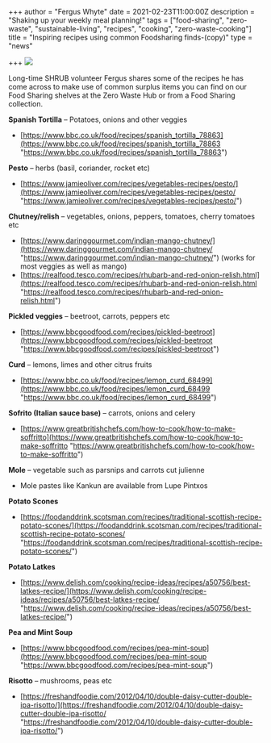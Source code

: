 +++
author = "Fergus Whyte"
date = 2021-02-23T11:00:00Z
description = "Shaking up your weekly meal planning!"
tags = ["food-sharing", "zero-waste", "sustainable-living", "recipes", "cooking", "zero-waste-cooking"]
title = "Inspiring recipes using common Foodsharing finds-(copy)"
type = "news"

+++
![](https://res.cloudinary.com/shrub-co-op/image/upload/v1614080484/shrubcoop.org/media/food_sharing_finds_mbyvwq.jpg)

Long-time SHRUB volunteer Fergus shares some of the recipes he has come across to make use of common surplus items you can find on our Food Sharing shelves at the Zero Waste Hub or from a Food Sharing collection.

**Spanish Tortilla** – Potatoes, onions and other veggies

* [https://www.bbc.co.uk/food/recipes/spanish_tortilla_78863](https://www.bbc.co.uk/food/recipes/spanish_tortilla_78863 "https://www.bbc.co.uk/food/recipes/spanish_tortilla_78863")

**Pesto** – herbs (basil, coriander, rocket etc)

* [https://www.jamieoliver.com/recipes/vegetables-recipes/pesto/](https://www.jamieoliver.com/recipes/vegetables-recipes/pesto/ "https://www.jamieoliver.com/recipes/vegetables-recipes/pesto/")

**Chutney/relish** – vegetables, onions, peppers, tomatoes, cherry tomatoes etc

* [https://www.daringgourmet.com/indian-mango-chutney/](https://www.daringgourmet.com/indian-mango-chutney/ "https://www.daringgourmet.com/indian-mango-chutney/") (works for most veggies as well as mango)
* [https://realfood.tesco.com/recipes/rhubarb-and-red-onion-relish.html](https://realfood.tesco.com/recipes/rhubarb-and-red-onion-relish.html "https://realfood.tesco.com/recipes/rhubarb-and-red-onion-relish.html")

**Pickled veggies** – beetroot, carrots, peppers etc

* [https://www.bbcgoodfood.com/recipes/pickled-beetroot](https://www.bbcgoodfood.com/recipes/pickled-beetroot "https://www.bbcgoodfood.com/recipes/pickled-beetroot")

**Curd** – lemons, limes and other citrus fruits

* [https://www.bbc.co.uk/food/recipes/lemon_curd_68499](https://www.bbc.co.uk/food/recipes/lemon_curd_68499 "https://www.bbc.co.uk/food/recipes/lemon_curd_68499")

**Sofrito (Italian sauce base)** – carrots, onions and celery

* [https://www.greatbritishchefs.com/how-to-cook/how-to-make-soffritto](https://www.greatbritishchefs.com/how-to-cook/how-to-make-soffritto "https://www.greatbritishchefs.com/how-to-cook/how-to-make-soffritto")

**Mole** – vegetable such as parsnips and carrots cut julienne

* Mole pastes like Kankun are available from Lupe Pintxos

**Potato Scones**

* [https://foodanddrink.scotsman.com/recipes/traditional-scottish-recipe-potato-scones/](https://foodanddrink.scotsman.com/recipes/traditional-scottish-recipe-potato-scones/ "https://foodanddrink.scotsman.com/recipes/traditional-scottish-recipe-potato-scones/")

**Potato Latkes**

* [https://www.delish.com/cooking/recipe-ideas/recipes/a50756/best-latkes-recipe/](https://www.delish.com/cooking/recipe-ideas/recipes/a50756/best-latkes-recipe/ "https://www.delish.com/cooking/recipe-ideas/recipes/a50756/best-latkes-recipe/")

**Pea and Mint Soup**

* [https://www.bbcgoodfood.com/recipes/pea-mint-soup](https://www.bbcgoodfood.com/recipes/pea-mint-soup "https://www.bbcgoodfood.com/recipes/pea-mint-soup")

**Risotto** – mushrooms, peas etc

* [https://freshandfoodie.com/2012/04/10/double-daisy-cutter-double-ipa-risotto/](https://freshandfoodie.com/2012/04/10/double-daisy-cutter-double-ipa-risotto/ "https://freshandfoodie.com/2012/04/10/double-daisy-cutter-double-ipa-risotto/")
